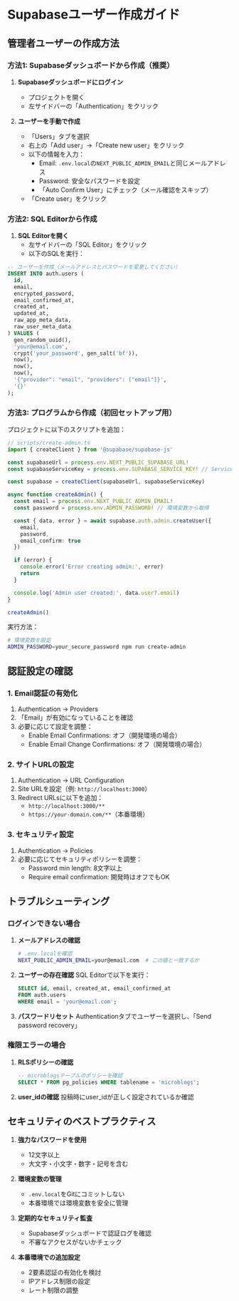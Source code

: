 # Supabaseユーザー作成ガイド

## 管理者ユーザーの作成方法

### 方法1: Supabaseダッシュボードから作成（推奨）

1. **Supabaseダッシュボードにログイン**
   - プロジェクトを開く
   - 左サイドバーの「Authentication」をクリック

2. **ユーザーを手動で作成**
   - 「Users」タブを選択
   - 右上の「Add user」→「Create new user」をクリック
   - 以下の情報を入力：
     - Email: `.env.local`の`NEXT_PUBLIC_ADMIN_EMAIL`と同じメールアドレス
     - Password: 安全なパスワードを設定
     - 「Auto Confirm User」にチェック（メール確認をスキップ）
   - 「Create user」をクリック

### 方法2: SQL Editorから作成

1. **SQL Editorを開く**
   - 左サイドバーの「SQL Editor」をクリック
   - 以下のSQLを実行：

```sql
-- ユーザーを作成（メールアドレスとパスワードを変更してください）
INSERT INTO auth.users (
  id,
  email,
  encrypted_password,
  email_confirmed_at,
  created_at,
  updated_at,
  raw_app_meta_data,
  raw_user_meta_data
) VALUES (
  gen_random_uuid(),
  'your@email.com',
  crypt('your_password', gen_salt('bf')),
  now(),
  now(),
  now(),
  '{"provider": "email", "providers": ["email"]}',
  '{}'
);
```

### 方法3: プログラムから作成（初回セットアップ用）

プロジェクトに以下のスクリプトを追加：

```typescript
// scripts/create-admin.ts
import { createClient } from '@supabase/supabase-js'

const supabaseUrl = process.env.NEXT_PUBLIC_SUPABASE_URL!
const supabaseServiceKey = process.env.SUPABASE_SERVICE_KEY! // Service Keyが必要

const supabase = createClient(supabaseUrl, supabaseServiceKey)

async function createAdmin() {
  const email = process.env.NEXT_PUBLIC_ADMIN_EMAIL!
  const password = process.env.ADMIN_PASSWORD! // 環境変数から取得

  const { data, error } = await supabase.auth.admin.createUser({
    email,
    password,
    email_confirm: true
  })

  if (error) {
    console.error('Error creating admin:', error)
    return
  }

  console.log('Admin user created:', data.user?.email)
}

createAdmin()
```

実行方法：
```bash
# 環境変数を設定
ADMIN_PASSWORD=your_secure_password npm run create-admin
```

## 認証設定の確認

### 1. Email認証の有効化
1. Authentication → Providers
2. 「Email」が有効になっていることを確認
3. 必要に応じて設定を調整：
   - Enable Email Confirmations: オフ（開発環境の場合）
   - Enable Email Change Confirmations: オフ（開発環境の場合）

### 2. サイトURLの設定
1. Authentication → URL Configuration
2. Site URLを設定（例: `http://localhost:3000`）
3. Redirect URLsに以下を追加：
   - `http://localhost:3000/**`
   - `https://your-domain.com/**`（本番環境）

### 3. セキュリティ設定
1. Authentication → Policies
2. 必要に応じてセキュリティポリシーを調整：
   - Password min length: 8文字以上
   - Require email confirmation: 開発時はオフでもOK

## トラブルシューティング

### ログインできない場合

1. **メールアドレスの確認**
   ```bash
   # .env.localを確認
   NEXT_PUBLIC_ADMIN_EMAIL=your@email.com  # この値と一致するか
   ```

2. **ユーザーの存在確認**
   SQL Editorで以下を実行：
   ```sql
   SELECT id, email, created_at, email_confirmed_at 
   FROM auth.users 
   WHERE email = 'your@email.com';
   ```

3. **パスワードリセット**
   Authenticationタブでユーザーを選択し、「Send password recovery」

### 権限エラーの場合

1. **RLSポリシーの確認**
   ```sql
   -- microblogsテーブルのポリシーを確認
   SELECT * FROM pg_policies WHERE tablename = 'microblogs';
   ```

2. **user_idの確認**
   投稿時にuser_idが正しく設定されているか確認

## セキュリティのベストプラクティス

1. **強力なパスワードを使用**
   - 12文字以上
   - 大文字・小文字・数字・記号を含む

2. **環境変数の管理**
   - `.env.local`をGitにコミットしない
   - 本番環境では環境変数を安全に管理

3. **定期的なセキュリティ監査**
   - Supabaseダッシュボードで認証ログを確認
   - 不審なアクセスがないかチェック

4. **本番環境での追加設定**
   - 2要素認証の有効化を検討
   - IPアドレス制限の設定
   - レート制限の調整